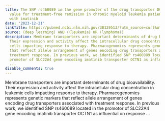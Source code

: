 ```yaml
---
title: The SNP rs460089 in the gene promoter of the drug transporter OCTN1 has prognostic
  value for treatment-free remission in chronic myeloid leukemia patients treated
  with imatinib
date: '2023-12-21'
linkTitle: https://pubmed.ncbi.nlm.nih.gov/38129513/?utm_source=curl&utm_medium=rss&utm_campaign=pubmed-2&utm_content=1byXLWG-5Hn0_qdLgZYpDfLA2UWGhGNgZGereuo1rJN2aoAQXP&fc=20220814223158&ff=20231222170703&v=2.18.0
source: (deep learning) AND ((leukemia) OR (lymphoma))
description: Membrane transporters are important determinants of drug bioavailability.
  Their expression and activity affect the intracellular drug concentration in leukemic
  cells impacting response to therapy. Pharmacogenomics represents genetic markers
  that reflect allele arrangement of genes encoding drug transporters associated with
  treatment response. In previous work, we identified SNP rs460089 located in the
  promotor of SLC22A4 gene encoding imatinib transporter OCTN1 as influential on response
  ...
disable_comments: true
---
```

Membrane transporters are important determinants of drug bioavailability. Their expression and activity affect the intracellular drug concentration in leukemic cells impacting response to therapy. Pharmacogenomics represents genetic markers that reflect allele arrangement of genes encoding drug transporters associated with treatment response. In previous work, we identified SNP rs460089 located in the promotor of SLC22A4 gene encoding imatinib transporter OCTN1 as influential on response ...